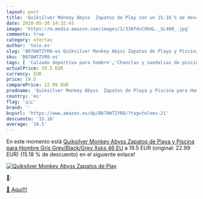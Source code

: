 ```yaml
---
layout: post
title: 'Quiksilver Monkey Abyss  Zapatos de Play con un 15.18 % de descuento'
date: 2020-05-30 14:32:43
image: 'https://m.media-amazon.com/images/I/31NfdxC9kHL._SL400_.jpg'
comments: true
category: ofertas
author: 'tole.es'
slug: 'B078WTZYR8-es Quiksilver Monkey Abyss Zapatos de Playa y Piscina para...'
sku: 'B078WTZYR8-es'
tags: [ 'Calzado deportivo para hombre','Chanclas y sandalias de piscina para hombre','Sandalias de vestir para hombre','Zapatillas y calzado deportivo para hombre','Zapatos','Zapatos para hombre','Zapatos y complementos','zapatos', ]
actualPrice: 19.5 EUR
currency: EUR
price: 19.5
comparePrice: 22.99 EUR
prodname: 'Quiksilver Monkey Abyss  Zapatos de Playa y Piscina para Hombre  Gris  Grey/Black/Grey Xsks   46 EU'
country: 'es'
flag: '🇪🇸'
brand: ''
buyurl: 'https://www.amazon.es/dp/B078WTZYR8/?tag=tolees-21'
descuento: '15.18'
average: '19.5'
---
```


En este momento está [Quiksilver Monkey Abyss  Zapatos de Playa y Piscina para Hombre  Gris  Grey/Black/Grey Xsks   46 EU](https://www.amazon.es/dp/B078WTZYR8/?tag=tolees-21) a 19.5 EUR (original: 22.99 EUR) (15.18 %  de descuento) en el siguiente enlace!

[![Quiksilver Monkey Abyss  Zapatos de Play](https://m.media-amazon.com/images/I/31NfdxC9kHL._SL400_.jpg)](https://www.amazon.es/dp/B078WTZYR8/?tag=tolees-21)

🔎:


[🛒 Aquí!!!](https://www.amazon.es/dp/B078WTZYR8/?tag=tolees-21)
